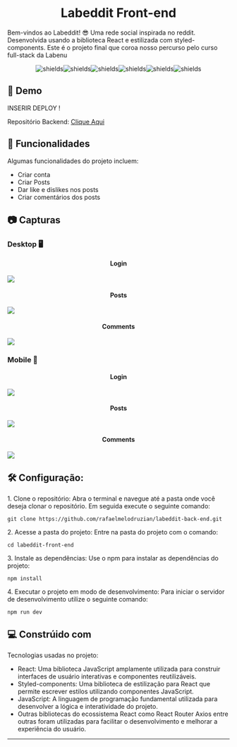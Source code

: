 <h1 align="center" id="title">Labeddit Front-end</h1>

<p id="description">Bem-vindos ao Labeddit! 😎 Uma rede social inspirada no reddit. Desenvolvida usando a biblioteca React e estilizada com styled-components. Este é o projeto final que coroa nosso percurso pelo curso full-stack da Labenu </p>

<p align="center"><img src="https://img.shields.io/badge/react-%2320232a.svg?style=for-the-badge&amp;logo=react&amp;logoColor=%2361DAFB" alt="shields"><img src="https://img.shields.io/badge/React_Router-CA4245?style=for-the-badge&amp;logo=react-router&amp;logoColor=white" alt="shields"><img src="https://img.shields.io/badge/styled--components-DB7093?style=for-the-badge&amp;logo=styled-components&amp;logoColor=white" alt="shields"><img src="https://img.shields.io/badge/javascript-%23323330.svg?style=for-the-badge&amp;logo=javascript&amp;logoColor=%23F7DF1E" alt="shields"><img src="https://img.shields.io/badge/html5-%23E34F26.svg?style=for-the-badge&amp;logo=html5&amp;logoColor=white" alt="shields"><img src="https://img.shields.io/badge/css3-%231572B6.svg?style=for-the-badge&amp;logo=css3&amp;logoColor=white" alt="shields"></p>

<h2>🚀 Demo</h2>


INSERIR DEPLOY ! 

Repositório Backend: [Clique Aqui](https://github.com/rafaelmelodruzian/labeddit-back-end)
  
<h2>🧐 Funcionalidades</h2>

Algumas funcionalidades do projeto incluem:

*   Criar conta
*   Criar Posts
*   Dar like e dislikes nos posts
*   Criar comentários dos posts

<h2>📷 Capturas</h2>

<h3>Desktop 🖥️</h3>

<h4 align="center">Login</h4>


<img src="https://raw.githubusercontent.com/rafaelmelodruzian/labeddit-front-end/main/src/assets/Desk%201">

<h4 align="center">Posts</h4>

<img src="https://github.com/rafaelmelodruzian/labeddit-front-end/blob/main/src/assets/Desk%202.png">

<h4 align="center">Comments</h4>

<img src="https://github.com/rafaelmelodruzian/labeddit-front-end/blob/main/src/assets/Desk%203.png">


<h3>Mobile 📱</h3>
<h4 align="center">Login</h4>

<img src= "https://github.com/rafaelmelodruzian/labeddit-front-end/blob/main/src/assets/Mob%201.png">

<h4 align="center">Posts</h4>

<img src="https://github.com/rafaelmelodruzian/labeddit-front-end/blob/main/src/assets/Mob%202.png">

<h4 align="center">Comments</h4>

<img src="https://github.com/rafaelmelodruzian/labeddit-front-end/blob/main/src/assets/Mob%203.png">

<h2>🛠️ Configuração:</h2>

<p>1. Clone o repositório: Abra o terminal e navegue até a pasta onde você deseja clonar o repositório. Em seguida execute o seguinte comando:</p>

```
git clone https://github.com/rafaelmelodruzian/labeddit-back-end.git
```

<p>2. Acesse a pasta do projeto: Entre na pasta do projeto com o comando:</p>

```
cd labeddit-front-end
```

<p>3. Instale as dependências: Use o npm para instalar as dependências do projeto:</p>

```
npm install
```

<p>4. Executar o projeto em modo de desenvolvimento: Para iniciar o servidor de desenvolvimento utilize o seguinte comando:</p>

```
npm run dev
```

  
  
<h2>💻 Constrúido com</h2>

Tecnologias usadas no projeto:

*   React: Uma biblioteca JavaScript amplamente utilizada para construir interfaces de usuário interativas e componentes reutilizáveis.
*   Styled-components: Uma biblioteca de estilização para React que permite escrever estilos utilizando componentes JavaScript.
*   JavaScript: A linguagem de programação fundamental utilizada para desenvolver a lógica e interatividade do projeto.
*   Outras bibliotecas do ecossistema React como React Router Axios entre outras foram utilizadas para facilitar o desenvolvimento e melhorar a experiência do usuário.

---
